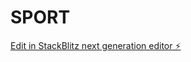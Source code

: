 # SPORT

[Edit in StackBlitz next generation editor ⚡️](https://stackblitz.com/~/github.com/dami998/SPORT)